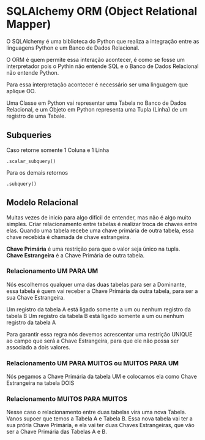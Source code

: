 # SQLAlchemy ORM (Object Relational Mapper)
O SQLAlchemy é uma biblioteca do Python que realiza a integração entre as
linguagens Python e um Banco de Dados Relacional.

O ORM é quem permite essa interação acontecer, é como se fosse um interpretador
pois o Pythin não entende SQL e o Banco de Dados Relacional não entende Python.

Para essa interpretação acontecer é necessário ser uma linguagem que aplique OO.

Uma Classe em Python vai representar uma Tabela no Banco de Dados Relacional, e
um Objeto em Python representa uma Tupla (Linha) de um registro de uma Tabale.

## Subqueries
Caso retorne somente 1 Coluna e 1 Linha

    .scalar_subquery()

Para os demais retornos

    .subquery()

## Modelo Relacional
Muitas vezes de inicío para algo difícil de entender, mas não é algo muito
simples. Criar relacionamento entre tabelas é realizar troca de chaves entre
elas. Quando uma tabela recebe uma chave primária de outra tabela, essa chave
recebida é chamada de chave estrangeira.

**Chave Primária** é uma restrição para que o valor seja único na tupla.  
**Chave Estrangeira** é a Chave Primária de outra tabela.


### Relacionamento UM PARA UM
Nós escolhemos qualquer uma das duas tabelas para ser a Dominante, essa tabela
é quem vai receber a Chave Prímária da outra tabela, para ser a sua
Chave Estrangeira.<br>

Um registro da tabela A está ligado somente a um ou nenhum registro da tabela B
Um registro da tabela B está ligado somente a um ou nenhum registro da tabela A<br>

Para garantir essa regra nós devemos acrescentar uma restrição UNIQUE ao campo
que será a Chave Estrangeira, para que ele não possa ser associado a dois
valores.

### Relacionamento UM PARA MUITOS ou MUITOS PARA UM
Nós pegamos a Chave Primária da tabela UM e colocamos ela como
Chave Estrangeira na tabela DOIS

### Relacionamento MUITOS PARA MUITOS
Nesse caso o relacionamento entre duas tabelas vira uma nova Tabela.
Vanos supoer que temos a Tabela A e Tabela B.
Essa nova tabela vai ter a sua prória Chave Primária, e ela vai ter duas
Chaves Estrangeiras, que vão ser a Chave Primária das Tabelas A e B.
